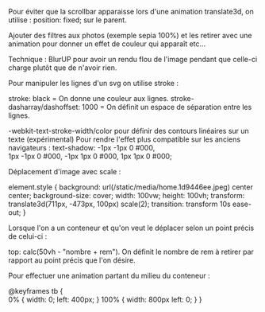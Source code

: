 Pour éviter que la scrollbar apparaisse lors d'une animation translate3d, on utilise : position: fixed; sur le parent.

Ajouter des filtres aux photos (exemple sepia 100%) et les retirer avec une animation pour donner un effet de couleur qui apparaît etc...

Technique : BlurUP pour avoir un rendu flou de l'image pendant que celle-ci charge plutôt que de n'avoir rien.


Pour manipuler les lignes d'un svg on utilise stroke :

stroke: black = On donne une couleur aux lignes.
stroke-dasharray/dashoffset: 1000 = On définit un espace de séparation entre les lignes.

-webkit-text-stroke-width/color pour définir des contours linéaires sur un texte (expérimental)
Pour rendre l'effet plus compatible sur les anciens navigateurs : 
text-shadow:
   -1px -1px 0 #000,  
   1px -1px 0 #000,
   -1px 1px 0 #000,
   1px 1px 0 #000;


Déplacement d'image avec scale : 

element.style {
    background: url(/static/media/home.1d9446ee.jpeg) center center;
    background-size: cover;
    width: 100vw;
    height: 100vh;
    transform: translate3d(711px, -473px, 100px) scale(2);
    transition: transform 10s ease-out;
}


Lorsque l'on a un conteneur et qu'on veut le déplacer selon un point précis de celui-ci :

top: calc(50vh - "nombre + rem"). On définit le nombre de rem à retirer par rapport au point précis que l'on désire.


Pour effectuer une animation partant du milieu du conteneur :

@keyframes tb { 		    			    			    			    
  0% {
      width: 0;
      left: 400px;
  }
  100% {
      width: 800px
      left: 0;
  }
}